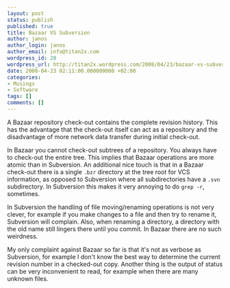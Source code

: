```yaml
---
layout: post
status: publish
published: true
title: Bazaar VS Subversion
author: janos
author_login: janos
author_email: info@titan2x.com
wordpress_id: 28
wordpress_url: http://titan2x.wordpress.com/2008/04/23/bazaar-vs-subversion/
date: 2008-04-23 02:11:00.000000000 +02:00
categories:
- Musings
- Software
tags: []
comments: []
---
```

<p>A Bazaar repository check-out contains the complete revision history. This has the advantage that the check-out itself can act as a repository and the disadvantage of more network data transfer during initial check-out.</p>

<p>In Bazaar you cannot check-out subtrees of a repository. You always have to check-out the entire tree. This implies that Bazaar operations are more atomic than in Subversion. An additional nice touch is that in a Bazaar check-out there is a single <code>.bzr</code> directory at the tree root for VCS information, as opposed to Subversion where all subdirectories have a <code>.svn</code> subdirectory. In Subversion this makes it very annoying to do <code>grep -r</code>, sometimes.</p>

<p>In Subversion the handling of file moving/renaming operations is not very clever, for example if you make changes to a file and then try to rename it, Subversion will complain. Also, when renaming a directory, a directory with the old name still lingers there until you commit. In Bazaar there are no such weirdness.</p>

<p>My only complaint against Bazaar so far is that it's not as verbose as Subversion, for example I don't know the best way to determine the current revision number in a checked-out copy. Another thing is the output of status can be very inconvenient to read, for example when there are many unknown files.</p>
